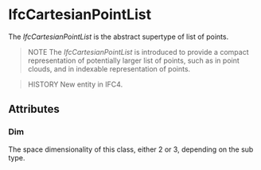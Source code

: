# IfcCartesianPointList

The _IfcCartesianPointList_ is the abstract supertype of list of points.<!-- end of definition -->

> NOTE  The _IfcCartesianPointList_ is introduced to provide a compact representation of potentially larger list of points, such as in point clouds, and in indexable representation of points.

> HISTORY  New entity in IFC4.

## Attributes

### Dim
The space dimensionality of this class, either 2 or 3, depending on the sub type.
